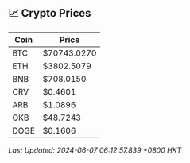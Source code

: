 ## 📈 Crypto Prices

| Coin | Price |
| ---- | ----- |
| BTC | $70743.0270 |
| ETH | $3802.5079 |
| BNB | $708.0150 |
| CRV | $0.4601 |
| ARB | $1.0896 |
| OKB | $48.7243 |
| DOGE | $0.1606 |

_Last Updated: 2024-06-07 06:12:57.839 +0800 HKT_